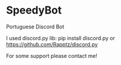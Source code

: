 # SpeedyBot
Portuguese Discord Bot

I used discord.py lib: pip install discord.py or https://github.com/Rapptz/discord.py

For some support please contact me!

